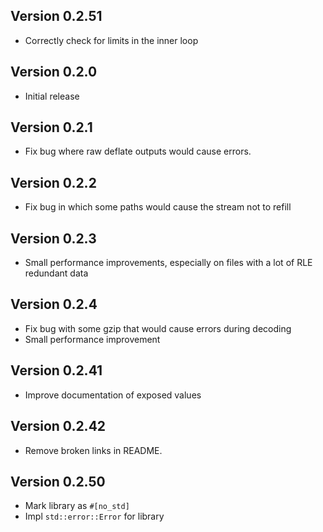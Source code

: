 ## Version 0.2.51

- Correctly check for limits in the inner loop

## Version 0.2.0

- Initial release

## Version 0.2.1

- Fix bug where raw deflate outputs would cause errors.

## Version 0.2.2

- Fix bug in which some paths would cause the stream not to refill

## Version 0.2.3

- Small performance improvements, especially on files with a lot of RLE redundant data

## Version 0.2.4

- Fix bug with some gzip that would cause errors during decoding
- Small performance improvement

## Version 0.2.41

- Improve documentation of exposed values

## Version 0.2.42

- Remove broken links in README.

## Version 0.2.50

- Mark library as `#[no_std]`
- Impl `std::error::Error` for library